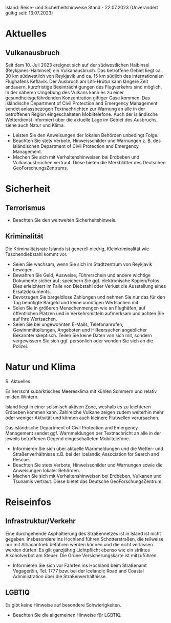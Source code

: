 Island: Reise- und Sicherheitshinweise
Stand - 22.07.2023
(Unverändert gültig seit: 13.07.2023)

Aktuelles
===

Vulkanausbruch
---

Seit dem 10. Juli 2023 ereignet sich auf der südwestlichen Halbinsel (Reykjanes-Halbinsel) ein Vulkanausbruch. Das betroffene Gebiet liegt ca. 30 km südwestlich von Reykjavik und ca. 15 km südlich des internationalen Flughafens Keflavik. Der Ausbruch am Litli-Hrútur kann längere Zeit andauern, kurzfristige Beeinträchtigungen des Flugverkehrs sind möglich. In der näheren Umgebung des Vulkans kann es zu einer gesundheitsgefährdenden Konzentration giftiger Gase kommen. Das isländische Department of Civil Protection and Emergency Management sendet anlassbezogen Textnachrichten zur Warnung an alle in der betroffenen Region eingeschalteten Mobiltelefone. Auch der isländische Wetterdienst informiert über die aktuelle Lage im Gebiet des Ausbruchs, siehe auch Natur und Klima.

-    Leisten Sie den Anweisungen der lokalen Behörden unbedingt Folge.
-    Beachten Sie stets Verbote, Hinweisschilder und Warnungen z. B. des isländischen Department of Civil Protection and Emergency Management.
-    Machen Sie sich mit Verhaltenshinweisen bei Erdbeben und Vulkanausbrüchen vertraut. Diese bieten die Merkblätter des Deutschen GeoForschungsZentrums.

Sicherheit
===

Terrorismus
---

-    Beachten Sie den weltweiten Sicherheitshinweis.

Kriminalität
---

Die Kriminalitätsrate Islands ist generell niedrig, Kleinkriminalität wie Taschendiebstahl kommt vor. 

-    Seien Sie wachsam, wenn Sie sich im Stadtzentrum von Reykjavik bewegen.
-    Bewahren Sie Geld, Ausweise, Führerschein und andere wichtige Dokumente sicher auf; speichern Sie ggf. elektronische Kopien/Fotos. Dies erleichtert im Falle von Diebstahl oder Verlust die Ausstellung eines Ersatzdokuments.
-    Bevorzugen Sie bargeldlose Zahlungen und nehmen Sie nur das für den Tag benötigte Bargeld und keine unnötigen Wertsachen mit.
-    Seien Sie in größeren Menschenmengen wie an Flughäfen, auf öffentlichen Plätzen und in Verkehrsmitteln aufmerksam und achten Sie auf Ihre Wertsachen.
-    Seien Sie bei ungewohnten E-Mails, Telefonanrufen, Gewinnmitteilungen, Angeboten und Hilfeersuchen angeblicher Bekannter skeptisch. Teilen Sie keine Daten von sich mit, sondern vergewissern Sie sich ggf. persönlich oder wenden Sie sich an die Polizei.

Natur und Klima
===

S. Aktuelles

Es herrscht subarktisches Meeresklima mit kühlen Sommern und relativ milden Wintern.

Island liegt in einer seismisch aktiven Zone, weshalb es zu leichteren Erdbeben kommen kann. Zahlreiche Vulkane zeigen zudem weiterhin mehr oder weniger Aktivität und können auch kleinere Flutwellen verursachen.

Das isländische Department of Civil Protection and Emergency Management sendet ggf. Warnmeldungen per Textnachricht an alle in der jeweils betroffenen Gegend eingeschalteten Mobiltelefone.

-    Informieren Sie sich über aktuelle Warnmeldungen und die Wetter- und Straßenverhältnisse z.B. bei der Icelandic Association for Search and Rescue.
-    Beachten Sie stets Verbote, Hinweisschilder und Warnungen sowie die Anweisungen lokaler Behörden.
-    Machen Sie sich mit Verhaltenshinweisen bei Erdbeben, Vulkanen und Tsunamis vertraut. Diese bietet das Deutsche GeoForschungsZentrum.

Reiseinfos
===

Infrastruktur/Verkehr
---

Eine durchgehende Asphaltierung des Straßennetzes ist in Island ist nicht gegeben. Insbesondere ins Hochland führen Schotterstraßen, die teilweise nur mit Allradantrieb befahren werden können und die nicht verlassen werden dürfen.
Es gilt ganzjährig Lichtpflicht ebenso wie ein striktes Alkoholverbot am Steuer. Die Grüne Versicherungskarte ist mitzuführen.

-    Informieren Sie sich vor Fahrten ins Hochland beim Straßenamt Vegagerðin, Tel. 1777 bzw. bei der Icelandic Road and Coastal Administration über die Straßenverhältnisse.

LGBTIQ
---

Es gibt keine Hinweise auf besondere Schwierigkeiten.

-    Beachten Sie die allgemeinen Hinweise für LGBTIQ.
